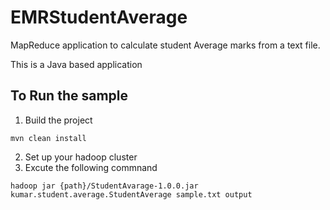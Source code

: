 # EMRStudentAverage
MapReduce application to calculate student Average marks from a text file. 

This is a Java based application

## To Run the sample

1. Build the project
```
mvn clean install
```
2. Set up your hadoop cluster
3. Excute the following commnand
```
hadoop jar {path}/StudentAvarage-1.0.0.jar kumar.student.average.StudentAverage sample.txt output
```

